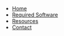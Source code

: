 * [Home](dgl204-2022fa/home.md)
* [Required Software](dgl204-2022fa/required-software.md)
* [Resources](dgl204-2022fa/resources.md)
* [Contact](dgl204-2022fa/contact.md)
